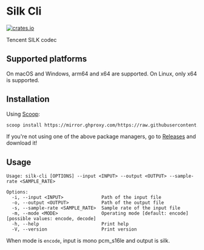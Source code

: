 # Silk Cli

[![crates.io](https://img.shields.io/crates/v/silk-cli.svg)](https://crates.io/crates/silk-cli)

Tencent SILK codec

## Supported platforms

On macOS and Windows, arm64 and x64 are supported. On Linux, only x64 is supported.

## Installation

Using [Scoop](https://scoop.sh/):
```bash
scoop install https://mirror.ghproxy.com/https://raw.githubusercontent.com/idanran/silk-cli/main/silk-cli.json
```

If you're not using one of the above package managers, go to [Releases](https://github.com/idanran/silk-cli/releases) and download it!

<!--
Using [Nix](https://nixos.org/download.html):
```bash
nix-shell -p silk-cli
```
-->

## Usage

```
Usage: silk-cli [OPTIONS] --input <INPUT> --output <OUTPUT> --sample-rate <SAMPLE_RATE>

Options:
  -i, --input <INPUT>              Path of the input file
  -o, --output <OUTPUT>            Path of the output file
  -s, --sample-rate <SAMPLE_RATE>  Sample rate of the input file
  -m, --mode <MODE>                Operating mode [default: encode] [possible values: encode, decode]
  -h, --help                       Print help
  -V, --version                    Print version
```

When mode is `encode`, input is mono pcm_s16le and output is silk.